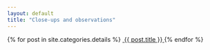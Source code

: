 ```yaml
---
layout: default
title: "Close-ups and observations"
---
```


<section class="gallery-wrapper">
	<div class="container photos">
		<div class="grid">
			{% for post in site.categories.details %}
				<a class="gallery-photo" href="{{ site.baseurl }}{{ post.url }}">
					<img src="{{ site.baseurl }}/{{ post.base-path }}/{{ post.image-name }}-sm.jpg" alt="">
					<span class="caption">{{ post.title }}</span>
				</a>
			{% endfor %}
		</div>
	</div>
</section>

